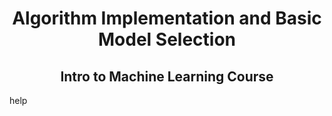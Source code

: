<h1 align="center"> Algorithm Implementation and Basic Model Selection</h1>
<h2 align="center"> Intro to Machine Learning Course </h2>


help
